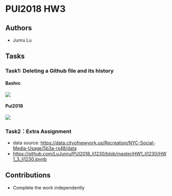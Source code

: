 # PUI2018 HW3

## Authors
- Junru Lu

## Tasks
### Task1: Deleting a Github file and its history

#### Bashrc
![](https://github.com/LuJunru/PUI2018_lj1230/blob/master/HW1_lj1230/bashrc.png)

#### Pui2018
![](https://github.com/LuJunru/PUI2018_lj1230/blob/master/HW1_lj1230/pui2018.png)

### Task2：Extra Assignment
- data source: https://data.cityofnewyork.us/Recreation/NYC-Social-Media-Usage/5b3a-rs48/data
- https://github.com/LuJunru/PUI2018_lj1230/blob/master/HW1_lj1230/HW1_3_lj1230.ipynb

## Contributions
- Complete the work independently
